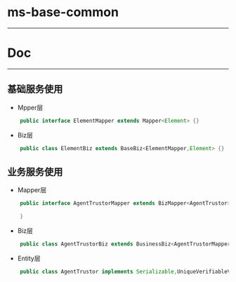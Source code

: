 # ms-base-common
---------
# Doc
---------

## 基础服务使用

- Mpper层

```java
    public interface ElementMapper extends Mapper<Element> {}
```

- Biz层

```java
    public class ElementBiz extends BaseBiz<ElementMapper,Element> {}
```

## 业务服务使用

- Mapper层

```java
    public interface AgentTrustorMapper extends BizMapper<AgentTrustor> {
        
    }
```

- Biz层

```java
    public class AgentTrustorBiz extends BusinessBiz<AgentTrustorMapper,AgentTrustor> {}
```

- Entity层

```java
    public class AgentTrustor implements Serializable,UniqueVerifiableVO {}
```